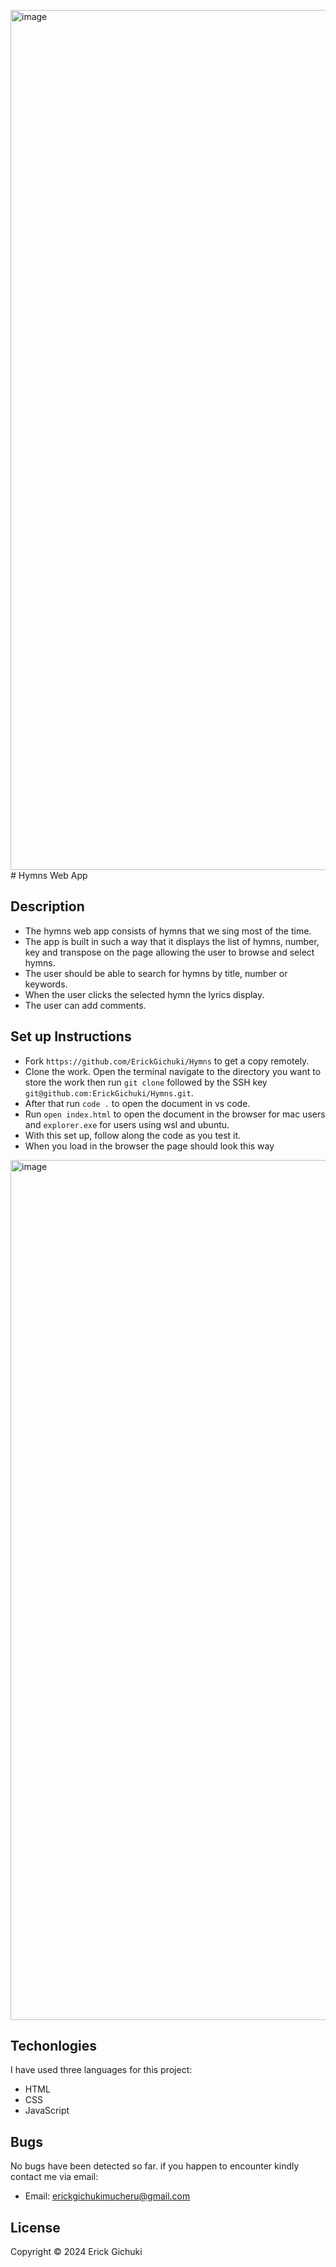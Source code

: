 <img width="1376" alt="image" src="https://github.com/ErickGichuki/Hymns/assets/151629292/2b9f82ad-212b-4215-8f8c-14cb9e9c8bc7"># Hymns Web App
## Description
- The hymns web app consists of hymns that we sing most of the time.
- The app is built in such a way that it displays the list of hymns, number, key and transpose on the page allowing the user to browse and select hymns.
- The user should be able to search for hymns by title, number or keywords.
- When the user clicks the selected hymn the lyrics display.
- The user can add comments.
## Set up Instructions
- Fork ```https://github.com/ErickGichuki/Hymns``` to get a copy remotely.
- Clone the work. Open the terminal navigate to the directory you want to store the work then run ```git clone``` followed by the SSH key ```git@github.com:ErickGichuki/Hymns.git```.
- After that run ```code .``` to open the document in vs code.
- Run ```open index.html``` to open the document in the browser for mac users and ```explorer.exe``` for users using wsl and ubuntu.
- With this set up, follow along the code as you test it.
- When you load in the browser the page should look this way 
<img width="1376" alt="image" src="https://github.com/ErickGichuki/Hymns/assets/151629292/eea2075a-5b2d-4eaa-ba22-9f6de7e9bddd">

## Techonlogies
I have used three languages for this project:
- HTML
- CSS
- JavaScript
## Bugs
No bugs have been detected so far. if you happen to encounter kindly contact me via email:
- Email: erickgichukimucheru@gmail.com
## License
Copyright &copy; 2024 Erick Gichuki


